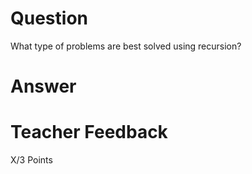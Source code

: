 # Question

What type of problems are best solved using recursion?

# Answer


# Teacher Feedback

X/3 Points
